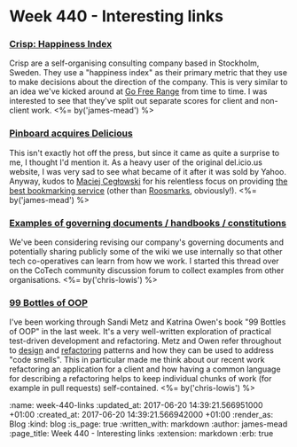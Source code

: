 Week 440 - Interesting links
============================

### [Crisp: Happiness Index](http://dna.crisp.se/docs/happiness-index.html)

Crisp are a self-organising consulting company based in Stockholm, Sweden. They use a "happiness index" as their primary metric that they use to make decisions about the direction of the company. This is very similar to an idea we've kicked around at [Go Free Range][] from time to time. I was interested to see that they've split out separate scores for client and non-client work. <%= by('james-mead') %>

[Go Free Range]: /


### [Pinboard acquires Delicious](https://blog.pinboard.in/2017/06/pinboard_acquires_delicious/)

This isn't exactly hot off the press, but since it came as quite a surprise to me, I thought I'd mention it. As a heavy user of the original del.icio.us website, I was very sad to see what became of it after it was sold by Yahoo. Anyway, kudos to [Maciej Cegłowski][] for his relentless focus on providing [the best bookmarking service][pinboard] (other than [Roosmarks][], obviously!). <%= by('james-mead') %>

[Maciej Cegłowski]: http://idlewords.com/
[pinboard]: https://pinboard.in
[Roosmarks]: https://github.com/chrisroos/roosmarks

### [Examples of governing documents / handbooks / constitutions](https://community.coops.tech/t/examples-of-governing-documents-handbooks-constitutions/101)

We've been considering revising our company's governing documents and
potentially sharing publicly some of the wiki we use internally so
that other tech co-operatives can learn from how we work. I started
this thread over on the CoTech community discussion forum to collect
examples from other organisations. <%= by('chris-lowis') %>

### [99 Bottles of OOP](https://www.sandimetz.com/99bottles/)

I've been working through Sandi Metz and Katrina Owen's book "99
Bottles of OOP" in the last week. It's a very well-written exploration
of practical test-driven development and refactoring. Metz and Owen
refer throughout
to [design](https://en.wikipedia.org/wiki/Design_Patterns)
and [refactoring](https://martinfowler.com/books/refactoring.html)
patterns and how they can be used to address "code smells". This in
particular made me think about our recent work refactoring an
application for a client and how having a common language for
describing a refactoring helps to keep individual chunks of work (for
example in pull requests) self-contained. <%= by('chris-lowis') %>

:name: week-440-links
:updated_at: 2017-06-20 14:39:21.566951000 +01:00
:created_at: 2017-06-20 14:39:21.566942000 +01:00
:render_as: Blog
:kind: blog
:is_page: true
:written_with: markdown
:author: james-mead
:page_title: Week 440 - Interesting links
:extension: markdown
:erb: true
